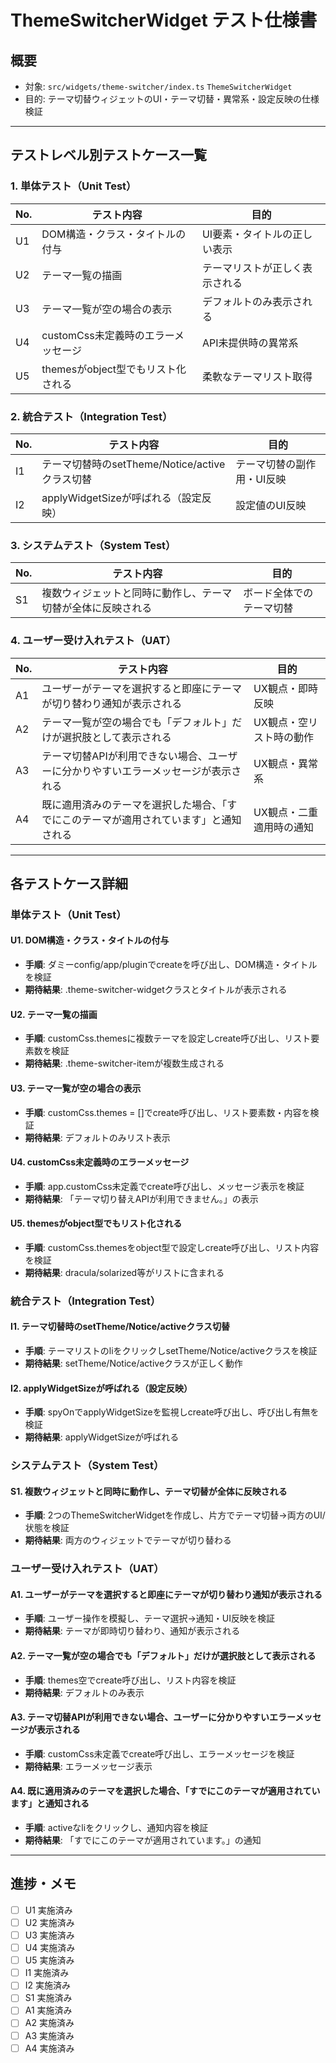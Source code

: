 # ThemeSwitcherWidget テスト仕様書

## 概要
- 対象: `src/widgets/theme-switcher/index.ts` `ThemeSwitcherWidget`
- 目的: テーマ切替ウィジェットのUI・テーマ切替・異常系・設定反映の仕様検証

---

## テストレベル別テストケース一覧

### 1. 単体テスト（Unit Test）
| No. | テスト内容                                         | 目的                                 |
|-----|----------------------------------------------------|--------------------------------------|
| U1  | DOM構造・クラス・タイトルの付与                    | UI要素・タイトルの正しい表示         |
| U2  | テーマ一覧の描画                                   | テーマリストが正しく表示される       |
| U3  | テーマ一覧が空の場合の表示                         | デフォルトのみ表示される             |
| U4  | customCss未定義時のエラーメッセージ                 | API未提供時の異常系                  |
| U5  | themesがobject型でもリスト化される                  | 柔軟なテーマリスト取得               |

### 2. 統合テスト（Integration Test）
| No. | テスト内容                                         | 目的                                 |
|-----|----------------------------------------------------|--------------------------------------|
| I1  | テーマ切替時のsetTheme/Notice/activeクラス切替      | テーマ切替の副作用・UI反映           |
| I2  | applyWidgetSizeが呼ばれる（設定反映）               | 設定値のUI反映                       |

### 3. システムテスト（System Test）
| No. | テスト内容                                         | 目的                                 |
|-----|----------------------------------------------------|--------------------------------------|
| S1  | 複数ウィジェットと同時に動作し、テーマ切替が全体に反映される | ボード全体でのテーマ切替             |

### 4. ユーザー受け入れテスト（UAT）
| No. | テスト内容                                         | 目的                                 |
|-----|----------------------------------------------------|--------------------------------------|
| A1  | ユーザーがテーマを選択すると即座にテーマが切り替わり通知が表示される | UX観点・即時反映                     |
| A2  | テーマ一覧が空の場合でも「デフォルト」だけが選択肢として表示される | UX観点・空リスト時の動作             |
| A3  | テーマ切替APIが利用できない場合、ユーザーに分かりやすいエラーメッセージが表示される | UX観点・異常系                       |
| A4  | 既に適用済みのテーマを選択した場合、「すでにこのテーマが適用されています」と通知される | UX観点・二重適用時の通知             |

---

## 各テストケース詳細

### 単体テスト（Unit Test）
#### U1. DOM構造・クラス・タイトルの付与
- **手順**: ダミーconfig/app/pluginでcreateを呼び出し、DOM構造・タイトルを検証
- **期待結果**: .theme-switcher-widgetクラスとタイトルが表示される

#### U2. テーマ一覧の描画
- **手順**: customCss.themesに複数テーマを設定しcreate呼び出し、リスト要素数を検証
- **期待結果**: .theme-switcher-itemが複数生成される

#### U3. テーマ一覧が空の場合の表示
- **手順**: customCss.themes = []でcreate呼び出し、リスト要素数・内容を検証
- **期待結果**: デフォルトのみリスト表示

#### U4. customCss未定義時のエラーメッセージ
- **手順**: app.customCss未定義でcreate呼び出し、メッセージ表示を検証
- **期待結果**: 「テーマ切り替えAPIが利用できません。」の表示

#### U5. themesがobject型でもリスト化される
- **手順**: customCss.themesをobject型で設定しcreate呼び出し、リスト内容を検証
- **期待結果**: dracula/solarized等がリストに含まれる

### 統合テスト（Integration Test）
#### I1. テーマ切替時のsetTheme/Notice/activeクラス切替
- **手順**: テーマリストのliをクリックしsetTheme/Notice/activeクラスを検証
- **期待結果**: setTheme/Notice/activeクラスが正しく動作

#### I2. applyWidgetSizeが呼ばれる（設定反映）
- **手順**: spyOnでapplyWidgetSizeを監視しcreate呼び出し、呼び出し有無を検証
- **期待結果**: applyWidgetSizeが呼ばれる

### システムテスト（System Test）
#### S1. 複数ウィジェットと同時に動作し、テーマ切替が全体に反映される
- **手順**: 2つのThemeSwitcherWidgetを作成し、片方でテーマ切替→両方のUI/状態を検証
- **期待結果**: 両方のウィジェットでテーマが切り替わる

### ユーザー受け入れテスト（UAT）
#### A1. ユーザーがテーマを選択すると即座にテーマが切り替わり通知が表示される
- **手順**: ユーザー操作を模擬し、テーマ選択→通知・UI反映を検証
- **期待結果**: テーマが即時切り替わり、通知が表示される

#### A2. テーマ一覧が空の場合でも「デフォルト」だけが選択肢として表示される
- **手順**: themes空でcreate呼び出し、リスト内容を検証
- **期待結果**: デフォルトのみ表示

#### A3. テーマ切替APIが利用できない場合、ユーザーに分かりやすいエラーメッセージが表示される
- **手順**: customCss未定義でcreate呼び出し、エラーメッセージを検証
- **期待結果**: エラーメッセージ表示

#### A4. 既に適用済みのテーマを選択した場合、「すでにこのテーマが適用されています」と通知される
- **手順**: activeなliをクリックし、通知内容を検証
- **期待結果**: 「すでにこのテーマが適用されています。」の通知

---

## 進捗・メモ

- [ ] U1 実施済み
- [ ] U2 実施済み
- [ ] U3 実施済み
- [ ] U4 実施済み
- [ ] U5 実施済み
- [ ] I1 実施済み
- [ ] I2 実施済み
- [ ] S1 実施済み
- [ ] A1 実施済み
- [ ] A2 実施済み
- [ ] A3 実施済み
- [ ] A4 実施済み 